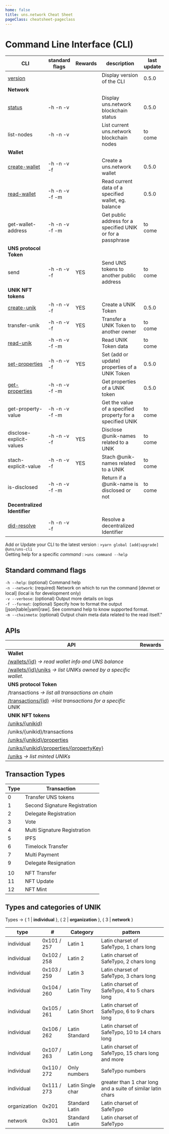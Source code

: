 ```yaml
---
home: false
title: uns.network Cheat Sheet 
pageClass: cheatsheet-pageclass
---
```


# Command Line Interface (CLI)

| CLI | standard flags | Rewards | description | last update |
| - | - | - | - | - |
| [version](cli.html#version) | | | Display version of the CLI | 0.5.0 |
| **Network** |
| [status](cli.html#status) | -h -n -v | | Display <uns>uns.network</uns> blockchain status | 0.5.0 |
| list-nodes | -h -n -v | | List current <uns>uns.network</uns> blockchain nodes | to come |
| **Wallet** |
| [create-wallet](cli.html#create-wallet) | -h -n -v -f | | Create a <uns>uns.network</uns> wallet | 0.5.0 |
| [read-wallet](cli.html#read-wallet) | -h -n -v -f -m | | Read current data of a specified wallet, eg. balance | 0.5.0 |
| get-wallet-address | -h -n -v -f -m | | Get public address for a specified UNIK or for a passphrase | to come |
| **UNS protocol Token** |
| send | -h -n -v -f |  YES | Send UNS tokens to another public address | to come |
| **UNIK NFT tokens** |
| [create-unik](cli.html#create-unik) | -h -n -v -f | YES | Create a UNIK Token | 0.5.0 |
| transfer-unik | -h -n -v -f | YES | Transfer a UNIK Token to another owner | to come |
| [read-unik](cli.html#read-unik) | -h -n -v -f -m | | Read UNIK Token data | to come |
| [set-properties](cli.html#set-properties) | -h -n -v -f | YES | Set (add or update) properties of a UNIK Token | 0.5.0 |
| [get-properties](cli.html#get-properties) | -h -n -v -f -m | | Get properties of a UNIK token | 0.5.0 |
| get-property-value | -h -n -v -f -m | | Get the value of a specified property for a specified UNIK | to come |
| disclose-explicit-values | -h -n -v -f | YES | Disclose @unik-names related to a UNIK | to come |
| stach-explicit-value | -h -n -v -f | YES | Stach @unik-names related to a UNIK | to come |
| is-disclosed | -h -n -v -f -m | | Return if a @unik-name is disclosed or not | to come |
| **Decentralized Identifier** |
| [did-resolve](cli.html#did-resolve) | -h -n -v -f | | Resolve a decentralized Identifier |

Add or Update your CLI to the latest version : `>yarn global [add|upgrade] @uns/uns-cli`  
Getting help for a specific _command_ : `>uns command --help`

## Standard command flags

`-h --help`: (optional) Command help  
`-n --network`: (required) Network on which to run the command [devnet or local] (local is for development only)  
`-v --verbose`: (optional) Output more details on logs  
`-f --format`: (optional) Specify how to format the output [json|table|yaml|raw]. See command help to know supported format.  
`-m --chainmeta`: (optional) Output chain meta data related to the read itself."

## APIs

| API | Rewards |
| - | - | 
| **Wallet** |
| [/wallets/{id}](api.html#retrieve-a-wallet) _&rightarrow; read wallet info and UNS balance_ |
| [/wallets/{id}/uniks](api.html#retrieve-tokens-from-wallet) _&rightarrow; list UNIKs owned by a specific wallet._ |
| **UNS protocol Token** |
| /transactions _&rightarrow; list all transactions on chain_ |
| [/transactions/{id}](api.html#retrieve-a-transaction) _&rightarrow;list transactions for a specific UNIK_ |
| **UNIK NFT tokens** |
| [/uniks/{unikid}](api.html#get-unik-details) |
| /uniks/{unikid}/transactions |
| [/uniks/{unikid}/properties](api.html#get-unik-properties) | 
| [/uniks/{unikid}/properties/{propertyKey}](api.html#get-specific-unik-property) |
| [/uniks](api.html#list-minted-unik) _&rightarrow; list minted UNIKs_  |

## Transaction Types

| Type | Transaction |
| - | - |
| 0 | Transfer UNS tokens |
| 1 | Second Signature Registration
| 2 | Delegate Registration
| 3 | Vote
| 4 | Multi Signature Registration
| 5 | IPFS
| 6 | Timelock Transfer
| 7 | Multi Payment
| 9 | Delegate Resignation
||
| 10 | NFT Transfer
| 11 | NFT Update
| 12 | NFT Mint

## Types and categories of UNIK

Types &rightarrow; { 1 | **individual** }, { 2 | **organization** }, { 3 | **network** }

| type | # | Category | pattern |
| - | - | - | - |
| individual | 0x101 / 257 | Latin 1 | Latin charset of SafeTypo, 1 chars long |
| individual | 0x102 / 258 | Latin 2 | Latin charset of SafeTypo, 2 chars long |
| individual | 0x103 / 259 | Latin 3 | Latin charset of SafeTypo, 3 chars long |
| individual | 0x104 / 260 | Latin Tiny | Latin charset of SafeTypo, 4 to 5 chars long |
| individual | 0x105 / 261 | Latin Short | Latin charset of SafeTypo, 6 to 9 chars long |
| individual | 0x106 / 262 | Latin Standard | Latin charset of SafeTypo, 10 to 14 chars long |
| individual | 0x107 / 263 | Latin Long | Latin charset of SafeTypo, 15 chars long and more  |
| individual | 0x110 / 272 | Only numbers | SafeTypo numbers |
| individual | 0x111 / 273 | Latin Single char | greater than 1 char long and a suite of similar latin chars |
| organization | 0x201 | Standard Latin | Latin charset of SafeTypo |
| network | 0x301 | Standard Latin | Latin charset of SafeTypo |

